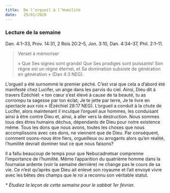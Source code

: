 ```yaml
---
title:  De l’orgueil à l’Humilité
date:   25/01/2020
---
```


### Lecture de la semaine

Dan. 4:1–33, Prov. 14:31, 2 Rois 20:2–5, Jon. 3:10, Dan. 4:34–37, Phil. 2:1–11.

> <p>Verset à mémoriser</p>
> « Que Ses signes sont grands! Que Ses prodiges sont puissants! Son règne est un règne éternel, et Sa domination subsiste de génération en génération » (Dan 4:3 NEG).

L’orgueil a été surnommé le premier péché. C’est vrai que cela a d’abord été manifesté chez Lucifer, un ange dans les parvis du ciel. Ainsi, Dieu dit à travers Ézéchiel: « ton cœur s’est élevé à cause de ta beauté, tu as corrompu ta sagesse par ton éclat; Je te jette par terre, Je te livre en spectacle aux rois » (Ézéchiel 28:17 NEG). L’orgueil a conduit à la chute de Lucifer, alors maintenant il inculque l’orgueil aux hommes, les conduisant ainsi à être contre Dieu et, ainsi, à aller vers la destruction. Nous sommes tous des êtres humains déchus, dépendants de Dieu pour notre existence même. Tous les dons que nous avons, toutes les choses que nous accomplissons avec ces dons, ne viennent que de Dieu. Par conséquent, comment osons-nous être fiers, orgueilleux ou arrogants alors qu’en réalité, l’humilité devrait dominer tout ce que nous faisons?

Il a fallu beaucoup de temps pour que Nebucadnetsar comprenne l’importance de l’humilité. Même l’apparition du quatrième homme dans la fournaise ardente (voir la semaine dernière) ne change pas le cours de sa vie. Ce n’est qu’après que Dieu ait enlevé son royaume et l’ait envoyé vivre avec les bêtes des champs que le roi a reconnu son véritable statut.

_* Étudiez la leçon de cette semaine pour le sabbat 1er février._

